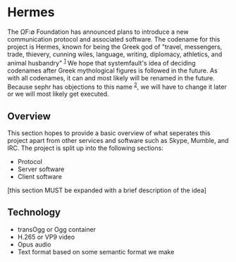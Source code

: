 Hermes
======

The ΩF:∅ Foundation has announced plans to introduce a new communication protocol and associated software. The codename for this project is Hermes, known for being the Greek god of "travel, messengers, trade, thievery, cunning wiles, language, writing, diplomacy, athletics, and animal husbandry" <sup><a href="http://en.wikipedia.org/w/index.php?title=List_of_Greek_mythological_figures&oldid=493958624" title="List of Greek mythological figures - Wikipedia, the free encyclopedia">[1]</a></sup> We hope that systemfault's idea of deciding codenames after Greek mythological figures is followed in the future. As with all codenames, it can and most likely will be renamed in the future. Because sephr has objections to this name <sup><a href="http://eboyjr.oftn.org:8080/public/logs/irc/freenode/2012/05/28/%23oftn.log" title="Logs for #oftn on chat.freenode.net for Monday, May 28, 2012">[2]</a></sup>, we will have to change it later or we will most likely get executed.


Overview
--------

This section hopes to provide a basic overview of what seperates this project apart from other services and software such as Skype, Mumble, and IRC. The project is split up into the following sections:

* Protocol
* Server software
* Client software

[this section MUST be expanded with a brief description of the idea]


Technology
----------

* transOgg or Ogg container
* H.265 or VP9 video
* Opus audio
* Text format based on some semantic format we make


[1]: <http://en.wikipedia.org/w/index.php?title=List_of_Greek_mythological_figures&oldid=493958624> "List of Greek mythological figures - Wikipedia, the free encyclopedia"
[2]: <http://eboyjr.oftn.org:8080/files/irclogs/freenode/2012/05/28/%23oftn.log> "Logs for #oftn on chat.freenode.net for Monday, May 28, 2012"
